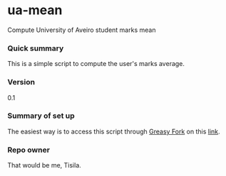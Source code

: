 # ua-mean
Compute University of Aveiro student marks mean

### Quick summary
This is a simple script to compute the user's marks average.

###  Version
0.1

### Summary of set up
The easiest way is to access this script through [Greasy Fork](https://greasyfork.org) on this [link](https://greasyfork.org).

### Repo owner
That would be me, Tisila.
